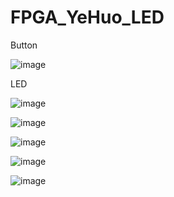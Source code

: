 # FPGA_YeHuo_LED

Button

![image](https://github.com/junxian428/FPGA_YeHuo_LED/assets/58724748/aa1ef048-949b-4a76-8711-b5e06fc5a51c)

LED

![image](https://github.com/junxian428/FPGA_YeHuo_LED/assets/58724748/9437a9cd-90b3-4fc4-8068-68d0c825ec5f)

![image](https://github.com/junxian428/FPGA_YeHuo_LED/assets/58724748/699f0ad9-0206-4bfa-97e7-bea8380b87be)

![image](https://github.com/junxian428/FPGA_YeHuo_LED/assets/58724748/720d02cc-ab59-4cf0-b006-4e7888a6913d)

![image](https://github.com/junxian428/FPGA_YeHuo_LED/assets/58724748/6cae78a0-9798-4cb5-a399-8a62efec71d4)

![image](https://github.com/junxian428/FPGA_YeHuo_LED/assets/58724748/9f2256bd-62e2-430f-ad9b-7f38d6727e85)
